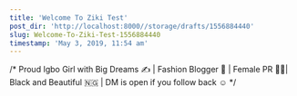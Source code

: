 ```yaml
---
title: 'Welcome To Ziki Test'
post_dir: 'http://localhost:8000//storage/drafts/1556884440'
slug: Welcome-To-Ziki-Test-1556884440
timestamp: 'May 3, 2019, 11:54 am'
---
```

/\* Proud Igbo Girl with Big Dreams ✍️ | Fashion Blogger 👙 | Female PR 👱‍♀️| Black and Beautiful 🇳🇬 | DM is open if you follow back ☺️ \*/